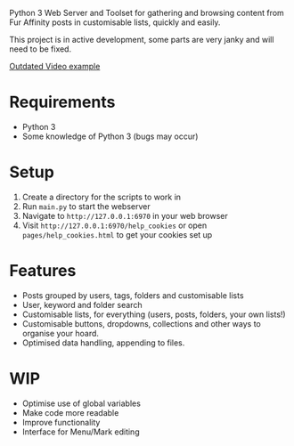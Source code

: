 Python 3 Web Server and Toolset for gathering and browsing content from Fur Affinity posts in customisable lists, quickly and easily.

This project is in active development, some parts are very janky and will need to be fixed.

[Outdated Video example](https://www.youtube.com/watch?v=W1tM0ZRNgf4)

# Requirements
* Python 3
* Some knowledge of Python 3 (bugs may occur)

# Setup
1. Create a directory for the scripts to work in
2. Run `main.py` to start the webserver
3. Navigate to `http://127.0.0.1:6970` in your web browser
4. Visit `http://127.0.0.1:6970/help_cookies` or open `pages/help_cookies.html` to get your cookies set up

# Features
* Posts grouped by users, tags, folders and customisable lists
* User, keyword and folder search
* Customisable lists, for everything (users, posts, folders, your own lists!)
* Customisable buttons, dropdowns, collections and other ways to organise your hoard.
* Optimised data handling, appending to files.

# WIP
* Optimise use of global variables
* Make code more readable
* Improve functionality
* Interface for Menu/Mark editing
